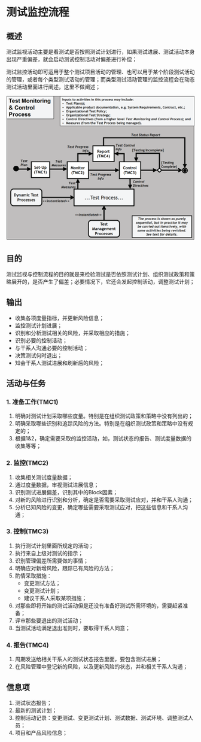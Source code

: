 # 测试监控流程

## 概述

测试监视活动主要是看测试是否按照测试计划进行，如果测试进展、测试活动本身出现严重偏差，就会启动测试控制活动对偏差进行补偿；

测试监控活动即可运用于整个测试项目活动的管理、也可以用于某个阶段测试活动的管理，或者每个类型测试活动的管理；而类型测试活动管理的监控流程会在动态测试活动里面进行阐述，这里不做阐述；

![](../../../../.gitbook/assets/image%20%2881%29.png)

## 目的

测试监视与控制流程的目的就是来检验测试是否依照测试计划、组织测试政策和策略展开的，是否产生了偏差；必要情况下，它还会发起控制活动，调整测试计划；

## 输出

* 收集各项度量指标，并更新风险信息；
* 监控测试计划进展；
* 识别和分析测试相关的风险，并采取相应的措施；
* 识别必要的控制活动；
* 与干系人沟通必要的控制活动；
* 决策测试何时退出；
* 知会干系人测试进展和刷新后的风险；

## 活动与任务

### 1. 准备工作\(TMC1\)

1. 明确对测试计划采取哪些度量。特别是在组织测试政策和策略中没有列出的；
2. 明确采取哪些识别和追踪风险的方法。特别是在组织测试政策和策略中没有规定的；
3. 根据1&2，确定需要采取的监控活动，如，测试状态的报告、测试度量数据的收集等等；

### 2. 监控\(TMC2\)

1. 收集相关测试度量数据；
2. 通过度量数据，审视测试进展信息；
3. 识别测试进展偏差，识别其中的Block因素；
4. 对新的风险进行识别和分析，确定是否需要采取测试应对，并和干系人沟通；
5. 分析已知风险的变更，确定哪些需要采取测试应对，把这些信息和干系人沟通；

### 3. 控制\(TMC3\)

1. 执行测试计划里面所规定的活动；
2. 执行来自上级对测试的指示；
3. 识别管理偏差所需要做的事情；
4. 明确应对新增风险，跟踪已有风险的方法；
5. 酌情采取措施：
   * 变更测试方法；
   * 变更测试计划；
   * 建议干系人采取某项措施；
6. 对那些即将开始的测试活动但是还没有准备好测试所需环境的，需要赶紧准备；
7. 评审那些要退出的测试活动；
8. 当测试活动满足退出准则时，要取得干系人同意；

### 4. 报告\(TMC4\)

1. 周期发送给相关干系人的测试状态报告里面，要包含测试进展；
2. 在风险管理中登记新的风险，以及更新风险的状态，并和相关干系人沟通；

## 信息项

1. 测试状态报告；
2. 最新的测试计划；
3. 控制活动记录：变更测试、变更测试计划、测试数据、测试环境、调整测试人员；
4. 项目和产品风险信息；



